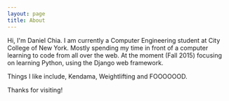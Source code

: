 ```yaml
---
layout: page
title: About
---
```


Hi, I'm Daniel Chia. I am currently a Computer Engineering student at City College of New York. Mostly spending my time in front of a computer learning to code from all over the web. At the moment (Fall 2015) focusing on learning Python, using the Django web framework.

Things I like include, Kendama, Weightlifting and FOOOOOOD.

Thanks for visiting!
